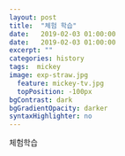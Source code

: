 ```yaml
---
layout: post
title:  "체험 학습"
date:   2019-02-03 01:00:00
date:   2019-02-03 01:00:00
excerpt: ""
categories: history
tags:  mickey
image: exp-straw.jpg
  feature: mickey-tv.jpg
  topPosition: -100px
bgContrast: dark
bgGradientOpacity: darker
syntaxHighlighter: no
---
```


체험학습
